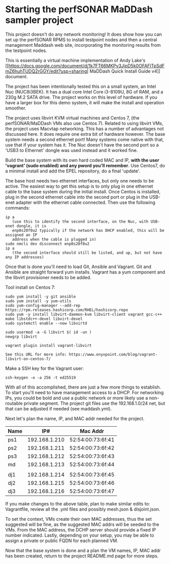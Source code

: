 # Starting the perfSONAR MaDDash sampler project

This project doesn't do any network monitoring! It does show how you can set up the perfSONAR RPMS to install testpoint nodes and then a central management Maddash web site, incorporating the monitoring results from the testpoint nodes.



This is essentially a virtual machine implementation of Andy Lake's [[https://docs.google.com/document/d/1k7FT66MKPy3JjpD5k0OFAFlTpSdFmZ6huhTUDQ2rGGY/edit?usp=sharing| MaDDash Quick Install Guide v4]] document.


The project has been intentionally tested this on a small system, an Intel Nuc (NUC8i3BEK). It has a dual core Intel Core i3-8109U, 8G of RAM, and a 230g M.2 SATA drive. The project works on this level of hardware. If you have a larger box for this demo system, it will make the install and operation smoother.


The project uses libvirt KVM virtual machines and Centos 7, (the perfSONAR/MaDDash VMs also use Centos 7). Related to using libvirt VMs, the project uses Macvtap networking. This has a number of advantages not discussed here. It does require one extra bit of hardware however. The base system needs a second ethernet port! Many systems come native with that, use that if your system has it. The Nuc doesn't have the second port so a 'USB3 to Ethernet' dongle was used instead and it worked fine.


Build the base system with its own hard coded MAC and IP, **with the user 'vagrant' (sudo enabled) and any pword you'll remember**. Use Centos7, do a minimal install and add the EPEL repository, do a final 'update'.

The base host needs two ethernet interfaces, but only one needs to be active.  The easiest way to get this setup is to only plug in one ethernet cable to the base system during the initial install.  Once Centos is installed, plug in the second ethernet cable into the second port or plug in the USB-enet adapter with the ethernet cable connected.  Then use the following commands:
```
ip a
   (use this to identify the second interface, on the Nuc, with USB-enet dongle, it is
   enp0s20f0u2 typically if the network has DHCP enabled, this will be assigned an IP
   address when the cable is plugged in)
sudo nmcli dev disconnect enp0s20f0u2
ip a
   (the second interface should still be listed, and up, but not have any IP addresses)
```


Once that is done you'll need to load Git, Ansible and Vagrant. Git and Ansible are straight forward yum installs. Vagrant has a yum component and the libvirt provisioner needs to be added.

Tool install on Centos 7:
```
sudo yum install -y git ansible
sudo yum install -y yum-utils
sudo yum-config-manager --add-rep https://rpm.releases.hashicorp.com/RHEL/hashicorp.repo
sudo yum -y install libvirt-daemon-kvm libvirt-client vagrant gcc-c++ make libstdc++-devel libvirt-devel
sudo systemctl enable --now libvirtd
  
sudo usermod -a -G libvirt $( id -un ) 
newgrp libvirt

vagrant plugin install vagrant-libvirt

See this URL for more info: https://www.onyxpoint.com/blog/vagrant-libvirt-on-centos-7/
```

Make a SSH key for the Vagrant user:
```
ssh-keygen -o -a 256 -t ed25519
```


With all of this accomplished, there are just a few more things to establish.  To start you'll need to have management access to a DHCP. For networking IPs, you could be bold and use a public network or more likely use a non-routable private segment. The project git files use the 192.168.1.0/24 net, but that can be adjusted if needed (see maddash.yml).


Next let's plan the name, IP, and MAC addr needed for the project.

|Name |IP# |Mac Addr |
| ---| ---| ---|
|ps1|192.168.1.210|52:54:00:73:6f:41|
|ps2|192.168.1.211|52:54:00:73:6f:42|
|ps3|192.168.1.212|52:54:00:73:6f:43|
|md|192.168.1.213|52:54:00:73:6f:44|
|  |  |  |  |
|dj1|192.168.1.214|52:54:00:73:6f:45|
|dj2|192.168.1.215|52:54:00:73:6f:46|
|dj3|192.168.1.216|52:54:00:73:6f:47|

If you make changes to the above table, plan to make similar edits to: Vagrantfile, review all the .yml files and possibly mesh.json & disjoint.json.


To set the context, VMs create their own MAC addresses, thus the set suggested will be fine, as the suggested MAC addrs will be seeded to the VMs. From the MAC address, the DCHP server should provide a fixed IP number indicated.  Lastly, depending on your setup, you may be able to assign a private or public FQDN for each planned VM.


Now that the base system is done and a plan the VM names, IP, MAC addr has been created, return to the project README.md page for more steps.

